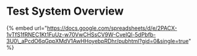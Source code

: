 # Test System Overview

{% embed url="https://docs.google.com/spreadsheets/d/e/2PACX-1vTfS1fRNEC1Kt1FuUz-w70VwCHSsCV9W-CveIQl-5dPbfb-3U0\_aPcdO6qGppXMdV1AwHHoyebpRDhr/pubhtml?gid=0&single=true" %}



